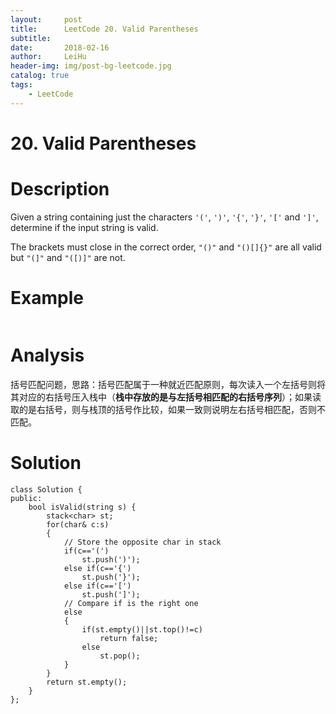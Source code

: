 ```yaml
---
layout:     post
title:      LeetCode 20. Valid Parentheses
subtitle:   
date:       2018-02-16
author:     LeiHu
header-img: img/post-bg-leetcode.jpg
catalog: true
tags:
    - LeetCode
---
```

# 20. Valid Parentheses

# Description
Given a string containing just the characters `'('`, `')'`, `'{'`, `'}'`, `'['` and `']'`, determine if the input string is valid.

The brackets must close in the correct order, `"()"` and `"()[]{}"` are all valid but `"(]"` and `"([)]"` are not.

# Example
```

```

# Analysis
括号匹配问题，思路：括号匹配属于一种就近匹配原则，每次读入一个左括号则将其对应的右括号压入栈中（**栈中存放的是与左括号相匹配的右括号序列**）；如果读取的是右括号，则与栈顶的括号作比较，如果一致则说明左右括号相匹配，否则不匹配。

# Solution
```
class Solution {
public:
    bool isValid(string s) {
        stack<char> st;
        for(char& c:s)
        {
            // Store the opposite char in stack
            if(c=='(')
                st.push(')');
            else if(c=='{')
                st.push('}');
            else if(c=='[')
                st.push(']');
            // Compare if is the right one
            else
            {
                if(st.empty()||st.top()!=c)
                    return false;
                else
                    st.pop();
            }
        }
        return st.empty();
    }
};
```
